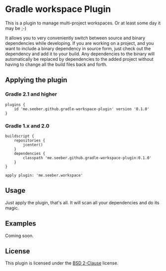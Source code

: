 Gradle workspace Plugin
=======================

This is a plugin to manage multi-project workspaces. Or at least some day it may be ;-)

It allows you to very conveniently switch between source and binary dependencies while developing. If you are working on a project, and you want to include a binary dependency in source form, just check out the dependency and add it to your build. Any dependencies to the binary will automatically be replaced by dependencies to the added project without having to change all the build files back and forth.

Applying the plugin
-------------------

### Gradle 2.1 and higher

    plugins {
        id 'me.seeber.github.gradle-workspace-plugin' version '0.1.0'
    }

### Gradle 1.x and 2.0

    buildscript {
        repositories {
            jcenter()
        }
        dependencies {
            classpath 'me.seeber.github.gradle-workspace-plugin:0.1.0'
        }
    }

    apply plugin: 'me.seeber.workspace'

Usage
-----

Just apply the plugin, that's all. It will scan all your dependencies and do its magic.

Examples
--------

Coming soon.

License
-------

This plugin is licensed under the [BSD 2-Clause](http://opensource.org/licenses/BSD-2-Clause) license.
